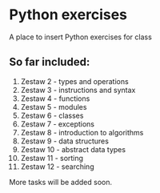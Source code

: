 # Python exercises
A place to insert Python exercises for class

## So far included:
1. Zestaw 2 - types and operations
2. Zestaw 3 - instructions and syntax
3. Zestaw 4 - functions
4. Zestaw 5 - modules
5. Zestaw 6 - classes
6. Zestaw 7 - exceptions
7. Zestaw 8 - introduction to algorithms
8. Zestaw 9 - data structures
9. Zestaw 10 - abstract data types
10. Zestaw 11 - sorting
11. Zestaw 12 - searching

More tasks will be added soon.
